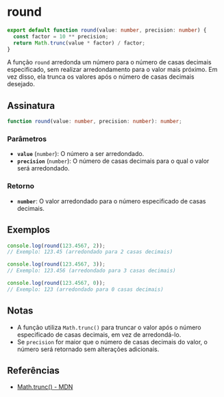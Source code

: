# round

```typescript
export default function round(value: number, precision: number) {
  const factor = 10 ** precision;
  return Math.trunc(value * factor) / factor;
}
```

A função `round` arredonda um número para o número de casas decimais especificado, sem realizar arredondamento para o valor mais próximo. Em vez disso, ela trunca os valores após o número de casas decimais desejado.

## Assinatura

```typescript
function round(value: number, precision: number): number;
```

### Parâmetros

- **`value`** (`number`): O número a ser arredondado.
- **`precision`** (`number`): O número de casas decimais para o qual o valor será arredondado.

### Retorno

- **`number`**: O valor arredondado para o número especificado de casas decimais.

## Exemplos

```typescript
console.log(round(123.4567, 2)); 
// Exemplo: 123.45 (arredondado para 2 casas decimais)

console.log(round(123.4567, 3)); 
// Exemplo: 123.456 (arredondado para 3 casas decimais)

console.log(round(123.4567, 0)); 
// Exemplo: 123 (arredondado para 0 casas decimais)
```

## Notas

- A função utiliza `Math.trunc()` para truncar o valor após o número especificado de casas decimais, em vez de arredondá-lo.
- Se `precision` for maior que o número de casas decimais do valor, o número será retornado sem alterações adicionais.

## Referências

- [Math.trunc() - MDN](https://developer.mozilla.org/en-US/docs/Web/JavaScript/Reference/Global_Objects/Math/trunc)